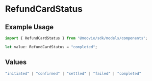 # RefundCardStatus

## Example Usage

```typescript
import { RefundCardStatus } from "@moovio/sdk/models/components";

let value: RefundCardStatus = "completed";
```

## Values

```typescript
"initiated" | "confirmed" | "settled" | "failed" | "completed"
```